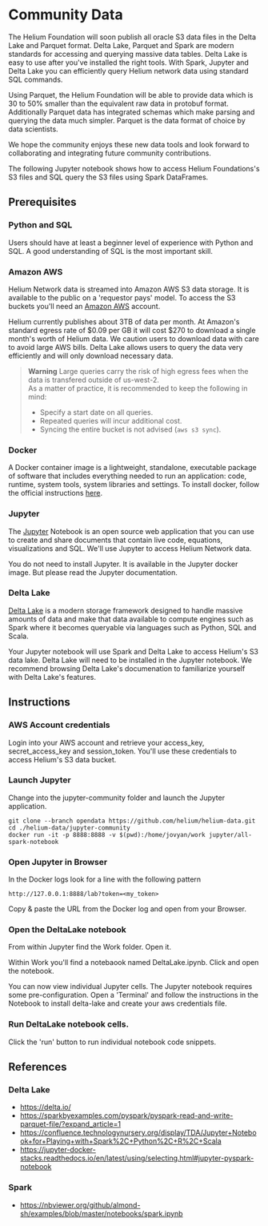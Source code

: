 # Community Data

The Helium Foundation will soon publish all oracle S3 data files in the Delta Lake and Parquet format. Delta Lake, Parquet and Spark are modern standards for accessing and querying massive data tables. Delta Lake is easy to use after you've installed the right tools. With Spark, Jupyter and Delta Lake you can efficiently query Helium network data using standard SQL commands.

Using Parquet, the Helium Foundation will be able to provide data which is 30 to 50% smaller than the equivalent raw data in protobuf format.  Additionally Parquet data has integrated schemas which make parsing and querying the data much simpler.  Parquet is the data format of choice by data scientists.

We hope the community enjoys these new data tools and look forward to collaborating and integrating future community contributions.

The following Jupyter notebook shows how to access Helium Foundations's S3 files and SQL query the S3 files using Spark DataFrames.

## Prerequisites

### Python and SQL

Users should have at least a beginner level of experience with Python and SQL.  A good understanding of SQL is the most important skill.

### Amazon AWS

Helium Network data is streamed into Amazon AWS S3 data storage.  It is available to the public on a 'requestor pays' model. To access the S3 buckets you'll need an [Amazon AWS](https://aws.amazon.com/) account.

Helium currently publishes about 3TB of data per month.  At Amazon's standard egress rate of $0.09 per GB it will cost $270 to download a single month's worth of Helium data.  We caution users to download data with care to avoid large AWS bills.  Delta Lake allows users to query the data very efficiently and will only download necessary data.

> **Warning**
> Large queries carry the risk of high egress fees when the data is transfered outside of us-west-2.  
> As a matter of practice, it is recommended to keep the following in mind:
> * Specify a start date on all queries.
> * Repeated queries will incur additional cost.
> * Syncing the entire bucket is not advised (`aws s3 sync`).

### Docker

A Docker container image is a lightweight, standalone, executable package of software that includes everything needed to run an application: code, runtime, system tools, system libraries and settings. To install docker, follow the official instructions [here](https://docs.docker.com/get-docker/).

### Jupyter

The [Jupyter](https://jupyter.org/) Notebook is an open source web application that you can use to create and share documents that contain live code, equations, visualizations and SQL.  We'll use Jupyter to access Helium Network data.

You do not need to install Jupyter.  It is available in the Jupyter docker image.  But please read the Jupyter documentation.

### Delta Lake

[Delta Lake](https://delta.io/) is a modern storage framework designed to handle massive amounts of data and make that data available to compute engines such as  Spark where it becomes queryable via languages such as Python, SQL and Scala.

Your Jupyter notebook will use Spark and Delta Lake to access Helium's S3 data lake.  Delta Lake will need to be installed in the Jupyter notebook.  We recommend browsing Delta Lake's documenation to familiarize yourself with Delta Lake's features.

## Instructions

### AWS Account credentials

Login into your AWS account and retrieve your access_key, secret_access_key and session_token.  You'll use these credentials to access Helium's S3 data bucket.

### Launch Jupyter

Change into the jupyter-community folder and launch the Jupyter application.

```
git clone --branch opendata https://github.com/helium/helium-data.git
cd ./helium-data/jupyter-community
docker run -it -p 8888:8888 -v $(pwd):/home/jovyan/work jupyter/all-spark-notebook
```

### Open Jupyter in Browser

In the Docker logs look for a line with the following pattern

```
http://127.0.0.1:8888/lab?token=<my_token>
```

Copy & paste the URL from the Docker log and open from your Browser.

### Open the DeltaLake notebook

From within Jupyter find the Work folder.  Open it.

Within Work you'll find a notebaook named DeltaLake.ipynb.  Click and open the notebook.

You can now view individual Jupyter cells.  The Jupyter notebook requires some pre-configuration.  Open a 'Terminal' and follow the instructions in the Notebook to install delta-lake and create your aws credentials file.

### Run DeltaLake notebook cells.

Click the 'run' button to run individual notebook code snippets.


## References

### Delta Lake

* https://delta.io/
* https://sparkbyexamples.com/pyspark/pyspark-read-and-write-parquet-file/?expand_article=1
* https://confluence.technologynursery.org/display/TDA/Jupyter+Notebook+for+Playing+with+Spark%2C+Python%2C+R%2C+Scala
* https://jupyter-docker-stacks.readthedocs.io/en/latest/using/selecting.html#jupyter-pyspark-notebook

### Spark

* https://nbviewer.org/github/almond-sh/examples/blob/master/notebooks/spark.ipynb

